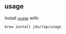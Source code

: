 ## usage

Install [`usage`](https://github.com/jdx/usage) with:

```
brew install jdx/tap/usage
```
